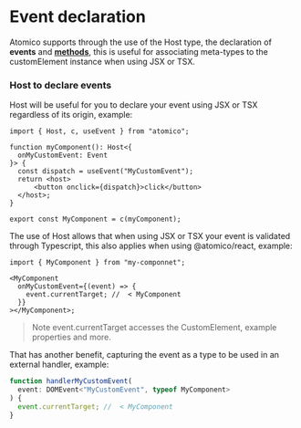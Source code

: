 # Event declaration

Atomico supports through the use of the Host type, the declaration of **events** and [**methods**](meta-types/method-declaration.md), this is useful for associating meta-types to the customElement instance when using JSX or TSX.

### Host to declare events

Host will be useful for you to declare your event using JSX or TSX regardless of its origin, example:

```tsx
import { Host, c, useEvent } from "atomico";

function myComponent(): Host<{
  onMyCustomEvent: Event
}> {
  const dispatch = useEvent("MyCustomEvent");
  return <host>
      <button onclick={dispatch}>click</button>
  </host>;
}

export const MyComponent = c(myComponent);
```

The use of Host allows that when using JSX or TSX your event is validated through Typescript, this also applies when using @atomico/react, example:&#x20;

```tsx
import { MyComponent } from "my-componnet";

<MyComponent
  onMyCustomEvent={(event) => {
    event.currentTarget; //  < MyComponent
  }}
></MyComponent>;
```

> Note event.currentTarget accesses the CustomElement, example properties and more.

That has another benefit, capturing the event as a type to be used in an external handler, example:

```typescript
function handlerMyCustomEvent(
  event: DOMEvent<"MyCustomEvent", typeof MyComponent>
) {
  event.currentTarget; //  < MyComponent
}
```
